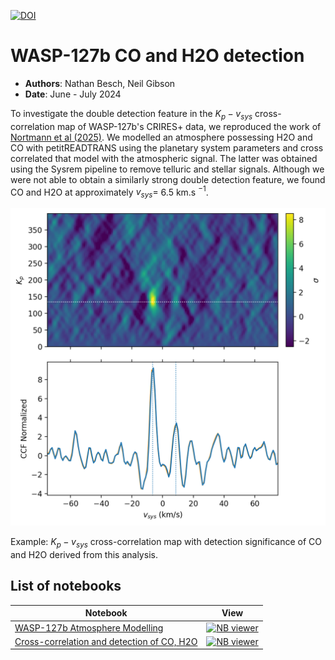 

[![DOI](https://zenodo.org/badge/947876420.svg)](https://doi.org/10.5281/zenodo.15593301)


# WASP-127b CO and H2O detection
- __Authors__: Nathan Besch, Neil Gibson
- __Date__: June - July 2024

To investigate the double detection feature in the $K_p-v_{sys}$ cross-correlation map of WASP-127b's CRIRES+ data, we reproduced the work of [Nortmann et al (2025)][nortmann]. We modelled an atmosphere possessing H2O and CO with petitREADTRANS using the planetary system parameters and cross correlated that model with the atmospheric signal. The latter was obtained using the Sysrem pipeline to remove telluric and stellar signals. Although we were not able to obtain a similarly strong double detection feature, we found CO and H2O at approximately $v_{sys}=$ 6.5 km.s $^{-1}$.

![Kp vsys map for H2O and CO](results/COH2O_v2.png)

Example: $K_p - v_{sys}$ cross-correlation map with detection significance of CO and H2O derived from this analysis.

## List of notebooks
| Notebook | View |
|----------|:----:|
| [WASP-127b Atmosphere Modelling][atm]             | [![NB viewer][nbviewer]][atm_nbviewer]  |
| [Cross-correlation and detection of CO, H2O][cc]                 | [![NB viewer][nbviewer]][cc_nbviewer] |

[nortmann]: https://doi.org/10.1051/0004-6361/202450438

[nbviewer]: https://juigitlab.esac.esa.int/notebooks/planetary-coverage/-/raw/main/imgs/nbviewer.svg

[atm]: /atmosphere.ipynb
[atm_nbviewer]: https://nbviewer.jupyter.org/urls/github.com/BlueNeptune11/WASP-127b_CO_detection/blob/main/atmosphere.ipynb

[cc]: /cross_correlation.ipynb
[cc_nbviewer]: https://nbviewer.jupyter.org/urls/github.com/BlueNeptune11/WASP-127b_CO_detection/blob/main/cross_correlation.ipynb
